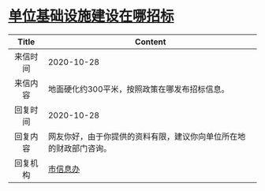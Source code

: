 # <a href="http://www.shangluo.gov.cn/zmhd/ldxxxx.jsp?urltype=leadermail.LeaderMailContentUrl&wbtreeid=1112&leadermailid=6572">单位基础设施建设在哪招标</a>
|Title|Content|
|:---:|---|
|来信时间|2020-10-28|
|来信内容|地面硬化约300平米，按照政策在哪发布招标信息。|
|回复时间|2020-10-28|
|回复内容|网友你好，由于你提供的资料有限，建议你向单位所在地的财政部门咨询。|
|回复机构|<a href="../../categories/agencies/市信息办.md">市信息办</a>|